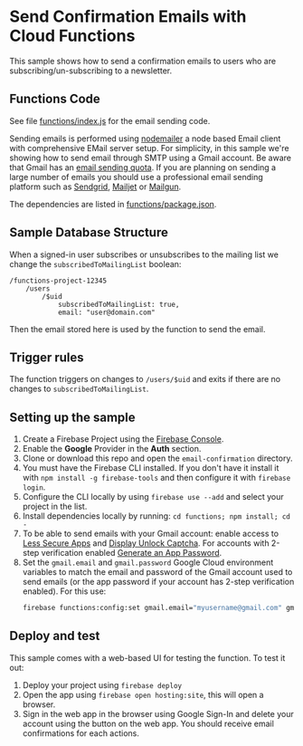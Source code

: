 # Send Confirmation Emails with Cloud Functions

This sample shows how to send a confirmation emails to users who are subscribing/un-subscribing to a newsletter.


## Functions Code

See file [functions/index.js](functions/index.js) for the email sending code.

Sending emails is performed using [nodemailer](https://www.npmjs.com/package/nodemailer) a node based Email client with comprehensive EMail server setup. For simplicity, in this sample we're showing how to send email through SMTP using a Gmail account. Be aware that Gmail has an [email sending quota](https://support.google.com/mail/answer/22839). If you are planning on sending a large number of emails you should use a professional email sending platform such as [Sendgrid](https://console.cloud.google.com/launcher/details/sendgrid-app/sendgrid-email), [Mailjet](https://www.mailjet.com/google) or [Mailgun](http://www.mailgun.com/google).

The dependencies are listed in [functions/package.json](functions/package.json).


## Sample Database Structure

When a signed-in user subscribes or unsubscribes to the mailing list we change the `subscribedToMailingList` boolean:

```
/functions-project-12345
    /users
        /$uid
            subscribedToMailingList: true,
            email: "user@domain.com"
```

Then the email stored here is used by the function to send the email.


## Trigger rules

The function triggers on changes to `/users/$uid` and exits if there are no changes to `subscribedToMailingList`.


## Setting up the sample

 1. Create a Firebase Project using the [Firebase Console](https://console.firebase.google.com).
 1. Enable the **Google** Provider in the **Auth** section.
 1. Clone or download this repo and open the `email-confirmation` directory.
 1. You must have the Firebase CLI installed. If you don't have it install it with `npm install -g firebase-tools` and then configure it with `firebase login`.
 1. Configure the CLI locally by using `firebase use --add` and select your project in the list.
 1. Install dependencies locally by running: `cd functions; npm install; cd -`
 1. To be able to send emails with your Gmail account: enable access to [Less Secure Apps](https://www.google.com/settings/security/lesssecureapps) and [Display Unlock Captcha](https://accounts.google.com/DisplayUnlockCaptcha). For accounts with 2-step verification enabled [Generate an App Password](https://support.google.com/accounts/answer/185833).
 1. Set the `gmail.email` and `gmail.password` Google Cloud environment variables to match the email and password of the Gmail account used to send emails (or the app password if your account has 2-step verification enabled). For this use:
    ```bash
    firebase functions:config:set gmail.email="myusername@gmail.com" gmail.password="secretpassword"
    ```

## Deploy and test

This sample comes with a web-based UI for testing the function. To test it out:

 1. Deploy your project using `firebase deploy`
 1. Open the app using `firebase open hosting:site`, this will open a browser.
 1. Sign in the web app in the browser using Google Sign-In and delete your account using the button on the web app. You should receive email confirmations for each actions.
